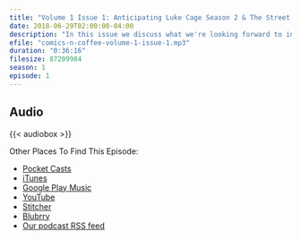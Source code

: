 ```yaml
---
title: "Volume 1 Issue 1: Anticipating Luke Cage Season 2 & The Street Brawlers"
date: 2018-06-29T02:00:00-04:00
description: "In this issue we discuss what we're looking forward to in season 2 of Luke Cage as well as what we like about all the Marvel Street Brawler series."
efile: "comics-n-coffee-volume-1-issue-1.mp3"
duration: "0:36:16"
filesize: 87209984
season: 1
episode: 1
---
```


## Audio

{{< audiobox >}}

Other Places To Find This Episode:

- [Pocket Casts](https://pca.st/KIfs)
- [iTunes](https://itunes.apple.com/us/podcast/comics-n-coffee-podcast/id1405490125)
- [Google Play Music](https://playmusic.app.goo.gl/?ibi=com.google.PlayMusic&isi=691797987&ius=googleplaymusic&apn=com.google.android.music&link=https://play.google.com/music/m/Ikiure5dl6s2vpapy6fqafpfbom?t%3DComics_%27N%27_Coffee_Podcast%26pcampaignid%3DMKT-na-all-co-pr-mu-pod-16)
- [YouTube](https://youtu.be/9VnAdyTNxwY)
- [Stitcher](https://www.stitcher.com/s?fid=%22203396%22&refid=stpr)
- [Blubrry](https://www.blubrry.com/comicsncoffee/)
- [Our podcast RSS feed](https://www.ComicsNCoffee.com/podcast/index.xml)
